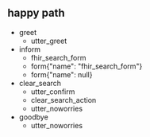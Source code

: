 ## happy path
* greet
  - utter_greet
* inform
  - fhir_search_form
  - form{"name": "fhir_search_form"}
  - form{"name": null}
* clear_search
  - utter_confirm
  - clear_search_action
  - utter_noworries
* goodbye
  - utter_noworries
